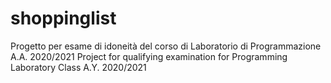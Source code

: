# shoppinglist

Progetto per esame di idoneità del corso di Laboratorio di Programmazione A.A. 2020/2021
Project for qualifying examination for Programming Laboratory Class A.Y. 2020/2021
